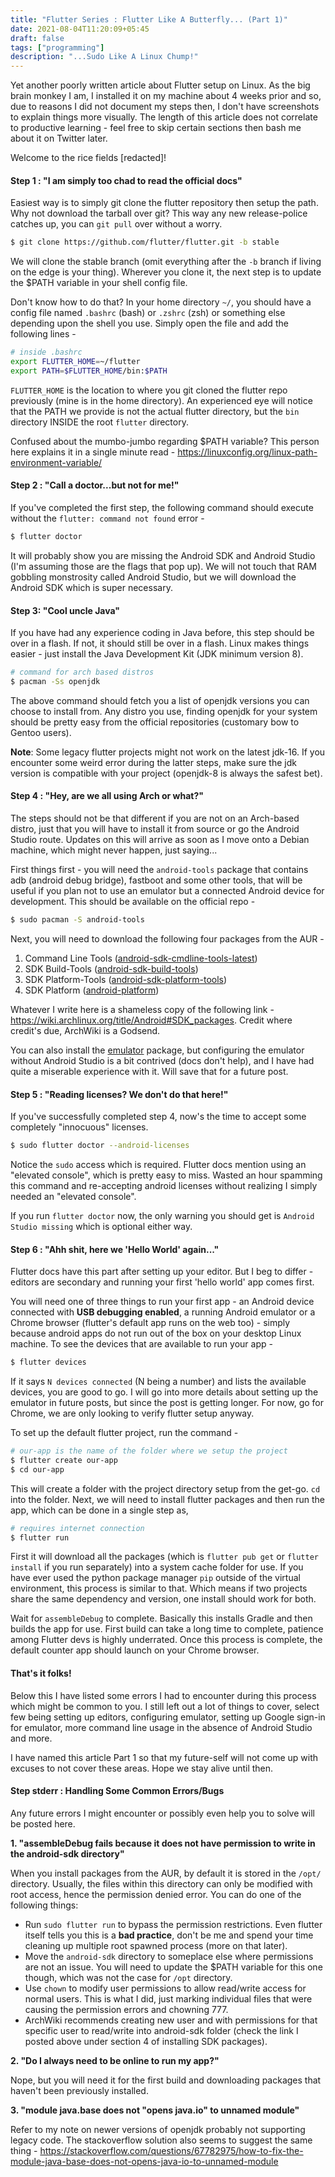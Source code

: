 ```yaml
---
title: "Flutter Series : Flutter Like A Butterfly... (Part 1)"
date: 2021-08-04T11:20:09+05:45
draft: false 
tags: ["programming"]
description: "...Sudo Like A Linux Chump!"
---
```


Yet another poorly written article about Flutter setup on Linux. As the big brain monkey I am, I installed it on my machine about 4 weeks prior and so, due to reasons I did not document my steps then, I don't have screenshots to explain things more visually. The length of this article does not correlate to productive learning - feel free to skip certain sections then bash me about it on Twitter later.

Welcome to the rice fields [redacted]!

#### Step 1 : "I am simply too chad to read the official docs"

Easiest way is to simply git clone the flutter repository then setup the path. Why not download the tarball over git? This way any new release-police catches up, you can `git pull` over without a worry.

```bash
$ git clone https://github.com/flutter/flutter.git -b stable
```

We will clone the stable branch (omit everything after the `-b` branch if living on the edge is your thing). Wherever you clone it, the next step is to update the $PATH variable in your shell config file. 

Don't know how to do that? In your home directory `~/`, you should have a config file named `.bashrc` (bash) or `.zshrc` (zsh) or something else depending upon the shell you use. Simply open the file and add the following lines -

```bash
# inside .bashrc
export FLUTTER_HOME=~/flutter
export PATH=$FLUTTER_HOME/bin:$PATH
```

`FLUTTER_HOME` is the location to where you git cloned the flutter repo previously (mine is in the home directory). An experienced eye will notice that the PATH we provide is not the actual flutter directory, but the `bin` directory INSIDE the root `flutter` directory.

Confused about the mumbo-jumbo regarding $PATH variable? This person here explains it in a single minute read - https://linuxconfig.org/linux-path-environment-variable/

#### Step 2 : "Call a doctor...but not for me!"

If you've completed the first step, the following command should execute without the `flutter: command not found` error - 

```bash
$ flutter doctor
```

It will probably show you are missing the Android SDK and Android Studio (I'm assuming those are the flags that pop up). We will not touch that RAM gobbling monstrosity called Android Studio, but we will download the Android SDK which is super necessary.

#### Step 3: "Cool uncle Java"

If you have had any experience coding in Java before, this step should be over in a flash. If not, it should still be over in a flash. Linux makes things easier - just install the Java Development Kit (JDK minimum version 8). 
```bash
# command for arch based distros
$ pacman -Ss openjdk
```
The above command should fetch you a list of openjdk versions you can choose to install from. Any distro you use, finding openjdk for your system should be pretty easy from the official repositories (customary bow to Gentoo users).

**Note**: Some legacy flutter projects might not work on the latest jdk-16. If you encounter some weird error during the latter steps, make sure the jdk version is compatible with your project (openjdk-8 is always the safest bet). 

#### Step 4 : "Hey, are we all using Arch or what?"

The steps should not be that different if you are not on an Arch-based distro, just that you will have to install it from source or go the Android Studio route. Updates on this will arrive as soon as I move onto a Debian machine, which might never happen, just saying...

First things first - you will need the `android-tools` package that contains adb (android debug bridge), fastboot and some other tools, that will be useful if you plan not to use an emulator but a connected Android device for development. This should be available on the official repo - 
```bash
$ sudo pacman -S android-tools
```

Next, you will need to download the following four packages from the AUR - 
1. Command Line Tools ([android-sdk-cmdline-tools-latest](https://aur.archlinux.org/packages/android-sdk-cmdline-tools-latest/))
2. SDK Build-Tools ([android-sdk-build-tools](https://aur.archlinux.org/packages/android-sdk-build-tools/))
3. SDK Platform-Tools ([android-sdk-platform-tools](https://aur.archlinux.org/packages/android-sdk-platform-tools/))
4. SDK Platform ([android-platform](https://aur.archlinux.org/packages/android-platform/))

Whatever I write here is a shameless copy of the following link - https://wiki.archlinux.org/title/Android#SDK_packages. Credit where credit's due, ArchWiki is a Godsend. 

You can also install the [emulator](https://aur.archlinux.org/packages/android-emulator/) package, but configuring the emulator without Android Studio is a bit contrived (docs don't help), and I have had quite a miserable experience with it. Will save that for a future post.

#### Step 5 : "Reading licenses? We don't do that here!"

If you've successfully completed step 4, now's the time to accept some completely "innocuous" licenses. 
```bash
$ sudo flutter doctor --android-licenses
```
Notice the `sudo` access which is required. Flutter docs mention using an "elevated console", which is pretty easy to miss. Wasted an hour spamming this command and re-accepting android licenses without realizing I simply needed an "elevated console".

If you run `flutter doctor` now, the only warning you should get is `Android Studio missing` which is optional either way.

#### Step 6 : "Ahh shit, here we 'Hello World' again..."

Flutter docs have this part after setting up your editor. But I beg to differ - editors are secondary and running your first 'hello world' app comes first.

You will need one of three things to run your first app - an Android device connected with **USB debugging enabled**, a running Android emulator or a Chrome browser (flutter's default app runs on the web too) - simply because android apps do not run out of the box on your desktop Linux machine. To see the devices that are available to run your app - 
```bash
$ flutter devices
```

If it says `N devices connected` (N being a number) and lists the available devices, you are good to go. I will go into more details about setting up the emulator in future posts, but since the post is getting longer. For now, go for Chrome, we are only looking to verify flutter setup anyway.

To set up the default flutter project, run the command -
```bash
# our-app is the name of the folder where we setup the project
$ flutter create our-app
$ cd our-app
```

This will create a folder with the project directory setup from the get-go. `cd` into the folder. Next, we will need to install flutter packages and then run the app, which can be done in a single step as, 
```bash
# requires internet connection
$ flutter run
```
First it will download all the packages (which is `flutter pub get` or `flutter install` if you run separately) into a system cache folder for use. If you have ever used the python package manager `pip` outside of the virtual environment, this process is similar to that. Which means if two projects share the same dependency and version, one install should work for both.

Wait for `assembleDebug` to complete. Basically this installs Gradle and then builds the app for use. First build can take a long time to complete, patience among Flutter devs is highly underrated. Once this process is complete, the default counter app should launch on your Chrome browser.

#### That's it folks!

Below this I have listed some errors I had to encounter during this process which might be common to you. I still left out a lot of things to cover, select few being setting up editors, configuring emulator, setting up Google sign-in for emulator, more command line usage in the absence of Android Studio and more. 

I have named this article Part 1 so that my future-self will not come up with excuses to not cover these areas. Hope we stay alive until then.

#### Step stderr : Handling Some Common Errors/Bugs

Any future errors I might encounter or possibly even help you to solve will be posted here.

**1. "assembleDebug fails because it does not have permission to write in the android-sdk directory"**

When you install packages from the AUR, by default it is stored in the `/opt/` directory. Usually, the files within this directory can only be modified with root access, hence the permission denied error. You can do one of the following things:

- Run `sudo flutter run` to bypass the permission restrictions. Even flutter itself tells you this is a **bad practice**, don't be me and spend your time cleaning up multiple root spawned process (more on that later).
- Move the `android-sdk` directory to someplace else where permissions are not an issue. You will need to update the $PATH variable for this one though, which was not the case for `/opt` directory.
- Use `chown` to modify user permissions to allow read/write access for normal users. This is what I did, just marking individual files that were causing the permission errors and chowning 777. 
- ArchWiki recommends creating new user and with permissions for that specific user to read/write into android-sdk folder (check the link I posted above under section 4 of installing SDK packages).

**2. "Do I always need to be online to run my app?"**

Nope, but you will need it for the first build and downloading packages that haven't been previously installed.

**3. "module java.base does not "opens java.io" to unnamed module"**

Refer to my note on newer versions of openjdk probably not supporting legacy code. The stackoverflow solution also seems to suggest the same thing - https://stackoverflow.com/questions/67782975/how-to-fix-the-module-java-base-does-not-opens-java-io-to-unnamed-module
